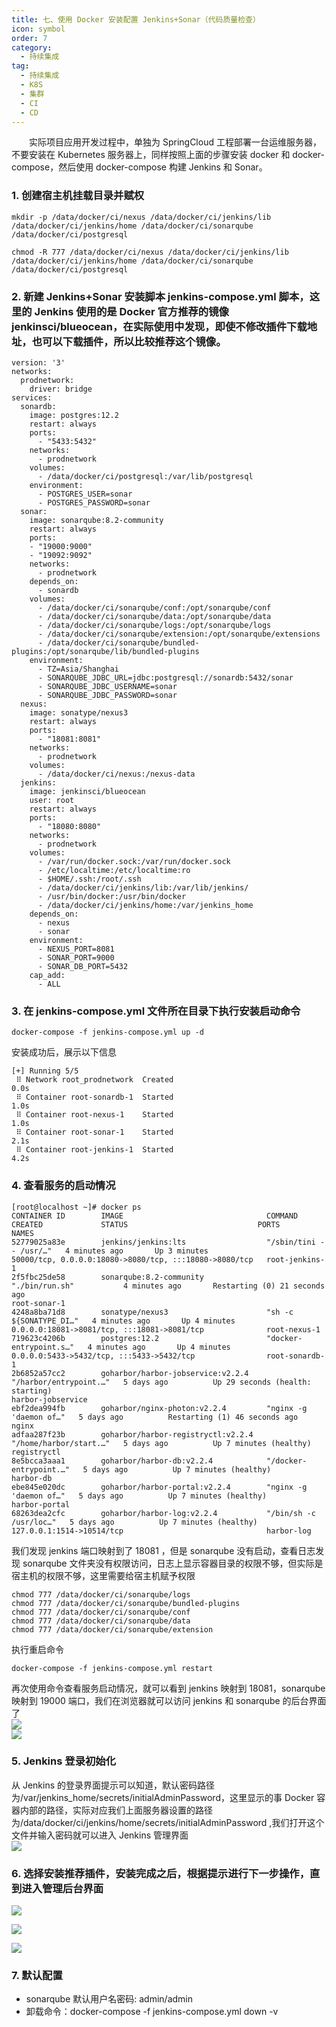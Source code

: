 ```yaml
---
title: 七、使用 Docker 安装配置 Jenkins+Sonar（代码质量检查）
icon: symbol
order: 7
category:
  - 持续集成
tag:
  - 持续集成
  - K8S
  - 集群
  - CI
  - CD
---
```


&emsp;&emsp;实际项目应用开发过程中，单独为 SpringCloud 工程部署一台运维服务器，不要安装在 Kubernetes 服务器上，同样按照上面的步骤安装 docker 和 docker-compose，然后使用 docker-compose 构建 Jenkins 和 Sonar。
<a name="sy0FH"></a>

### 1. 创建宿主机挂载目录并赋权

```
mkdir -p /data/docker/ci/nexus /data/docker/ci/jenkins/lib /data/docker/ci/jenkins/home /data/docker/ci/sonarqube /data/docker/ci/postgresql

chmod -R 777 /data/docker/ci/nexus /data/docker/ci/jenkins/lib /data/docker/ci/jenkins/home /data/docker/ci/sonarqube /data/docker/ci/postgresql
```

<a name="r2g7E"></a>

### 2. 新建 Jenkins+Sonar 安装脚本 jenkins-compose.yml 脚本，这里的 Jenkins 使用的是 Docker 官方推荐的镜像 jenkinsci/blueocean，在实际使用中发现，即使不修改插件下载地址，也可以下载插件，所以比较推荐这个镜像。

```
version: '3'
networks:
  prodnetwork:
    driver: bridge
services:
  sonardb:
    image: postgres:12.2
    restart: always
    ports:
      - "5433:5432"
    networks:
      - prodnetwork
    volumes:
      - /data/docker/ci/postgresql:/var/lib/postgresql
    environment:
      - POSTGRES_USER=sonar
      - POSTGRES_PASSWORD=sonar
  sonar:
    image: sonarqube:8.2-community
    restart: always
    ports:
    - "19000:9000"
    - "19092:9092"
    networks:
      - prodnetwork
    depends_on:
      - sonardb
    volumes:
      - /data/docker/ci/sonarqube/conf:/opt/sonarqube/conf
      - /data/docker/ci/sonarqube/data:/opt/sonarqube/data
      - /data/docker/ci/sonarqube/logs:/opt/sonarqube/logs
      - /data/docker/ci/sonarqube/extension:/opt/sonarqube/extensions
      - /data/docker/ci/sonarqube/bundled-plugins:/opt/sonarqube/lib/bundled-plugins
    environment:
      - TZ=Asia/Shanghai
      - SONARQUBE_JDBC_URL=jdbc:postgresql://sonardb:5432/sonar
      - SONARQUBE_JDBC_USERNAME=sonar
      - SONARQUBE_JDBC_PASSWORD=sonar
  nexus:
    image: sonatype/nexus3
    restart: always
    ports:
      - "18081:8081"
    networks:
      - prodnetwork
    volumes:
      - /data/docker/ci/nexus:/nexus-data
  jenkins:
    image: jenkinsci/blueocean
    user: root
    restart: always
    ports:
      - "18080:8080"
    networks:
      - prodnetwork
    volumes:
      - /var/run/docker.sock:/var/run/docker.sock
      - /etc/localtime:/etc/localtime:ro
      - $HOME/.ssh:/root/.ssh
      - /data/docker/ci/jenkins/lib:/var/lib/jenkins/
      - /usr/bin/docker:/usr/bin/docker
      - /data/docker/ci/jenkins/home:/var/jenkins_home
    depends_on:
      - nexus
      - sonar
    environment:
      - NEXUS_PORT=8081
      - SONAR_PORT=9000
      - SONAR_DB_PORT=5432
    cap_add:
      - ALL
```

<a name="w0zcL"></a>

### 3. 在 jenkins-compose.yml 文件所在目录下执行安装启动命令

```
docker-compose -f jenkins-compose.yml up -d
```

安装成功后，展示以下信息

```
[+] Running 5/5
 ⠿ Network root_prodnetwork  Created                                                                0.0s
 ⠿ Container root-sonardb-1  Started                                                                1.0s
 ⠿ Container root-nexus-1    Started                                                                1.0s
 ⠿ Container root-sonar-1    Started                                                                2.1s
 ⠿ Container root-jenkins-1  Started                                                                4.2s
```

<a name="RDXH7"></a>

### 4. 查看服务的启动情况

```
[root@localhost ~]# docker ps
CONTAINER ID        IMAGE                                COMMAND                  CREATED             STATUS                             PORTS                                                    NAMES
52779025a83e        jenkins/jenkins:lts                  "/sbin/tini -- /usr/…"   4 minutes ago       Up 3 minutes                       50000/tcp, 0.0.0.0:18080->8080/tcp, :::18080->8080/tcp   root-jenkins-1
2f5fbc25de58        sonarqube:8.2-community              "./bin/run.sh"           4 minutes ago       Restarting (0) 21 seconds ago                                                               root-sonar-1
4248a8ba71d8        sonatype/nexus3                      "sh -c ${SONATYPE_DI…"   4 minutes ago       Up 4 minutes                       0.0.0.0:18081->8081/tcp, :::18081->8081/tcp              root-nexus-1
719623c4206b        postgres:12.2                        "docker-entrypoint.s…"   4 minutes ago       Up 4 minutes                       0.0.0.0:5433->5432/tcp, :::5433->5432/tcp                root-sonardb-1
2b6852a57cc2        goharbor/harbor-jobservice:v2.2.4    "/harbor/entrypoint.…"   5 days ago          Up 29 seconds (health: starting)                                                            harbor-jobservice
ebf2dea994fb        goharbor/nginx-photon:v2.2.4         "nginx -g 'daemon of…"   5 days ago          Restarting (1) 46 seconds ago                                                               nginx
adfaa287f23b        goharbor/harbor-registryctl:v2.2.4   "/home/harbor/start.…"   5 days ago          Up 7 minutes (healthy)                                                                      registryctl
8e5bcca3aaa1        goharbor/harbor-db:v2.2.4            "/docker-entrypoint.…"   5 days ago          Up 7 minutes (healthy)                                                                      harbor-db
ebe845e020dc        goharbor/harbor-portal:v2.2.4        "nginx -g 'daemon of…"   5 days ago          Up 7 minutes (healthy)                                                                      harbor-portal
68263dea2cfc        goharbor/harbor-log:v2.2.4           "/bin/sh -c /usr/loc…"   5 days ago          Up 7 minutes (healthy)             127.0.0.1:1514->10514/tcp                                harbor-log
```

我们发现 jenkins 端口映射到了 18081 ，但是 sonarqube 没有启动，查看日志发现 sonarqube 文件夹没有权限访问，日志上显示容器目录的权限不够，但实际是宿主机的权限不够，这里需要给宿主机赋予权限

```
chmod 777 /data/docker/ci/sonarqube/logs
chmod 777 /data/docker/ci/sonarqube/bundled-plugins
chmod 777 /data/docker/ci/sonarqube/conf
chmod 777 /data/docker/ci/sonarqube/data
chmod 777 /data/docker/ci/sonarqube/extension
```

执行重启命令

```
docker-compose -f jenkins-compose.yml restart
```

再次使用命令查看服务启动情况，就可以看到 jenkins 映射到 18081，sonarqube 映射到 19000 端口，我们在浏览器就可以访问 jenkins 和 sonarqube 的后台界面了<br />![](https://cdn.gitegg.com/cloud/docs/images/20211221102616.png#id=kI5tF&originHeight=605&originWidth=1240&originalType=binary&ratio=1&rotation=0&showTitle=false&status=done&style=none&title=)<br />![](https://cdn.gitegg.com/cloud/docs/images/20211221102626.png#id=Pk65G&originHeight=605&originWidth=1240&originalType=binary&ratio=1&rotation=0&showTitle=false&status=done&style=none&title=)
<a name="LGwtf"></a>

### 5. Jenkins 登录初始化

从 Jenkins 的登录界面提示可以知道，默认密码路径为/var/jenkins_home/secrets/initialAdminPassword，这里显示的事 Docker 容器内部的路径，实际对应我们上面服务器设置的路径为/data/docker/ci/jenkins/home/secrets/initialAdminPassword ,我们打开这个文件并输入密码就可以进入 Jenkins 管理界面<br />![](https://cdn.gitegg.com/cloud/docs/images/20211221102636.png#id=XThCZ&originHeight=605&originWidth=1240&originalType=binary&ratio=1&rotation=0&showTitle=false&status=done&style=none&title=)
<a name="EBAFp"></a>

### 6. 选择安装推荐插件，安装完成之后，根据提示进行下一步操作，直到进入管理后台界面

![](https://cdn.gitegg.com/cloud/docs/images/20211221102646.png#id=JEqCn&originHeight=605&originWidth=1240&originalType=binary&ratio=1&rotation=0&showTitle=false&status=done&style=none&title=)

![](https://cdn.gitegg.com/cloud/docs/images/20211221102656.png#id=MEOmR&originHeight=605&originWidth=1240&originalType=binary&ratio=1&rotation=0&showTitle=false&status=done&style=none&title=)

![](https://cdn.gitegg.com/cloud/docs/images/20211221102707.png#id=BFFI9&originHeight=605&originWidth=1240&originalType=binary&ratio=1&rotation=0&showTitle=false&status=done&style=none&title=)

<a name="Ev5Ku"></a>

### 7. 默认配置

- sonarqube 默认用户名密码: admin/admin
- 卸载命令：docker-compose -f jenkins-compose.yml down -v
